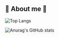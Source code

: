 ## 🌟 About me 🌟

![Top Langs](https://github-readme-stats.vercel.app/api/top-langs/?username=Rumty&layout=compact&theme=tokyonight)

![Anurag's GitHub stats](https://github-readme-stats.vercel.app/api?username=Rumty&theme=tokyonight)
